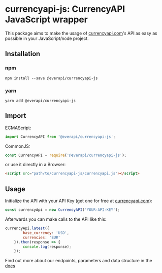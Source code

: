 # currencyapi-js: CurrencyAPI JavaScript wrapper

This package aims to make the usage of [currencyapi.com]'s API as easy as possible in your JavaScript/node project.

## Installation

### npm
```shell
npm install --save @everapi/currencyapi-js
```
### yarn
```shell
yarn add @everapi/currencyapi-js
```

## Import

ECMAScript:
```js
import CurrencyAPI from '@everapi/currencyapi-js';
```
CommonJS:
```js
const CurrencyAPI = require('@everapi/currencyapi-js');
```

or use it directly in a Browser:

```html
<script src="path/to/currencyapi-js/currencyapi.js"></script>
```

## Usage

Initialize the API with your API Key (get one for free at [currencyapi.com]):

```js
const currencyApi = new CurrencyAPI('YOUR-API-KEY');
```

Afterwards you can make calls to the API like this:

```js
currencyApi.latest({
        base_currency: 'USD',
        currencies: 'EUR'
    }).then(response => {
        console.log(response);
    });
```

Find out more about our endpoints, parameters and data structure in the [docs]

[docs]: https://currencyapi.com/docs
[currencyapi.com]: https://currencyapi.com/docs
